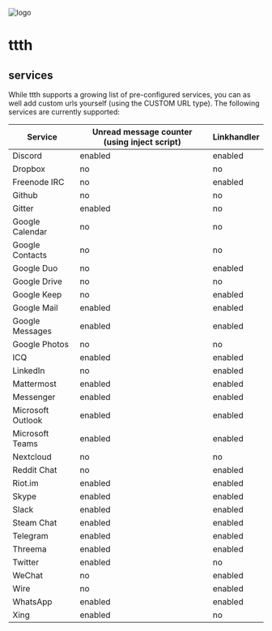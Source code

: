 ![logo](https://raw.githubusercontent.com/yafp/ttth/master/.github/logo/128x128.png)

# ttth
## services
While ttth supports a growing list of pre-configured services, you can as well add custom urls yourself (using the CUSTOM URL type).
The following services are currently supported:

| Service                  | Unread message counter (using inject script) | Linkhandler  |
| -------------------------| ---------------------------------------------| -------------|
| Discord                  | enabled                                      | enabled      |
| Dropbox                  | no                                           | no           |
| Freenode IRC             | no                                           | enabled      |
| Github                   | no                                           | no     |
| Gitter                   | enabled                                      | no   |
| Google Calendar          | no                                           | no |
| Google Contacts          | no                                           | no  |
| Google Duo               | no                                           | enabled   |
| Google Drive             | no                                           | no |
| Google Keep              | no                                           | enabled |
| Google Mail              | enabled                                      | enabled |
| Google Messages          | enabled                                      | enabled  |
| Google Photos            | no                                           | no  |
| ICQ                      | enabled                                      | enabled  |
| LinkedIn                 | no                                           | enabled |
| Mattermost               | enabled                                      | enabled |
| Messenger                | enabled                                      | enabled  |
| Microsoft Outlook        | enabled                                      | enabled  |
| Microsoft Teams          | enabled                                      | enabled  |
| Nextcloud                | no                                           | no  |
| Reddit Chat              | no                                           | enabled  |
| Riot.im                  | enabled                                      | enabled  |
| Skype                    | enabled                                      | enabled  |
| Slack                    | enabled                                      | enabled  |
| Steam Chat               | enabled                                      | enabled  |
| Telegram                 | enabled                                      | enabled  |
| Threema                  | enabled                                      | enabled  |
| Twitter                  | enabled                                      | no |
| WeChat                   | no                                           | enabled  |
| Wire                     | no                                           | enabled  |
| WhatsApp                 | enabled                                      | enabled  |
| Xing                     | enabled                                      | no   |
